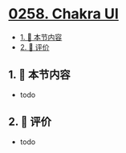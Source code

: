 # [0258. Chakra UI](https://github.com/tnotesjs/TNotes.react/tree/main/notes/0258.%20Chakra%20UI)

<!-- region:toc -->

- [1. 🎯 本节内容](#1--本节内容)
- [2. 🫧 评价](#2--评价)

<!-- endregion:toc -->

## 1. 🎯 本节内容

- todo

## 2. 🫧 评价

- todo
